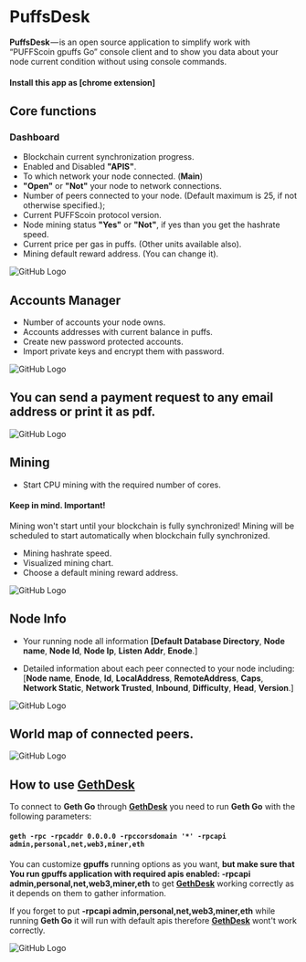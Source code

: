 # PuffsDesk 

**PuffsDesk** — is an open source application to simplify work with “PUFFScoin gpuffs Go” console client and to show you data about your node current condition without using console commands.
#### Install this app as [chrome extension]

## Core functions
### Dashboard
* Blockchain current synchronization progress.
* Enabled and Disabled **"APIS"**.
* To which network your node connected. (**Main**)
* **"Open"** or **"Not"** your node to network connections.
* Number of peers connected to your node. (Default maximum is 25, if not 
   otherwise specified.);
* Current PUFFScoin protocol version.
* Node mining status **"Yes"** or **"Not"**, if yes than you get the hashrate speed. 
* Current price per gas in puffs. (Other units available also).
* Mining default reward address. (You can change it).

![GitHub Logo](/readmeIMG/dashboard.jpg)


## Accounts Manager
* Number of accounts your node owns.
* Accounts addresses with current balance in puffs.
* Create new password protected accounts.
* Import private keys and encrypt them with password.

![GitHub Logo](/readmeIMG/accounts.jpg)

## You can send a payment request to any email address or print it as pdf.
![GitHub Logo](/readmeIMG/paymentRequest.jpg)

## Mining
* Start CPU mining with the required number of cores.
   
#### Keep in mind. Important!

Mining won't start until your blockchain is fully synchronized! Mining will be scheduled to start automatically when blockchain fully synchronized.

* Mining hashrate speed.
* Visualized mining chart.
* Choose a default mining reward address.

![GitHub Logo](/readmeIMG/mining.png)

## Node Info
* Your running node all information **[Default Database Directory**, **Node name**, **Node 
  Id**, **Node Ip**, **Listen Addr**, **Enode**.]

* Detailed information about each peer connected to your node including: [**Node name**, **Enode**, **Id**, 
  **LocalAddress**, **RemoteAddress**, **Caps**, **Network Static**, **Network Trusted**, 
  **Inbound**, **Difficulty**, **Head**, **Version**.]
  
![GitHub Logo](/readmeIMG/nodeInfo.jpg)

## World map of connected peers.

![GitHub Logo](/readmeIMG/mapofNodes.jpg)

## How to use <a href='http://cryptobit-env.7hiybanifg.eu-central-1.elasticbeanstalk.com/gethdesk/index.html'>GethDesk</a>
To connect to **Geth Go** through **<a href='http://cryptobit-env.7hiybanifg.eu-central-1.elasticbeanstalk.com/gethdesk/index.html'>GethDesk</a>** you need to run **Geth Go** with the following parameters:
#### `geth -rpc -rpcaddr 0.0.0.0 -rpccorsdomain '*' -rpcapi admin,personal,net,web3,miner,eth`

You can customize **gpuffs** running options as you want, **but make sure that You 
run gpuffs application with required apis enabled: -rpcapi 
admin,personal,net,web3,miner,eth** to get
**<a href='http://cryptobit-env.7hiybanifg.eu-central-1.elasticbeanstalk.com/gethdesk/index.html'>GethDesk</a>** working correctly as it depends on them to gather information. 

If you forget to put **-rpcapi admin,personal,net,web3,miner,eth** while running 
**Geth Go** it will run with default apis therefore **<a href='http://cryptobit-env.7hiybanifg.eu-central-1.elasticbeanstalk.com/gethdesk/index.html'>GethDesk</a>** wont't work 
correctly.

![GitHub Logo](/readmeIMG/connection.jpg)
